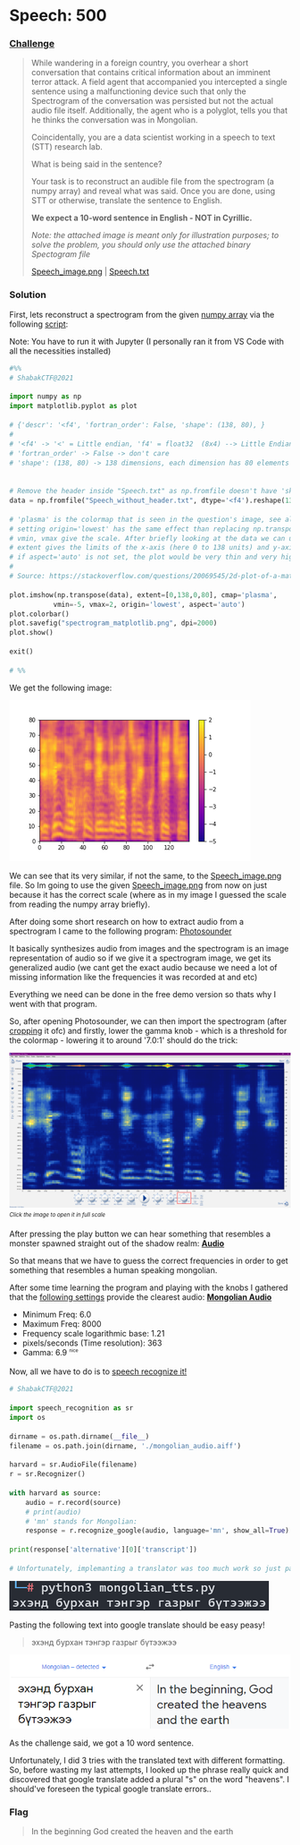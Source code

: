# Speech: 500

### [Challenge](challenge.png)

>While wandering in a foreign country, you overhear a short conversation that contains critical information about an imminent terror attack. A field agent that accompanied you intercepted a single sentence using a malfunctioning device such that only the Spectrogram of the conversation was persisted but not the actual audio file itself. Additionally, the agent who is a polyglot, tells you that he thinks the conversation was in Mongolian. 
>
>Coincidentally, you are a data scientist working in a speech to text (STT) research lab. 
>
>What is being said in the sentence? 
>
>Your task is to reconstruct an audible file from the spectrogram (a numpy array) and reveal what was said. Once you are done, using STT or otherwise, translate the sentence to English. 
>
>**We expect a 10-word sentence in English - NOT in Cyrillic.** 
>
>*Note: the attached image is meant only for illustration purposes; to solve the problem, you should only use the attached binary Spectogram file*
>
>[Speech_image.png](files/Speech_image.png) | [Speech.txt](files/Speech.txt)

### Solution

First, lets reconstruct a spectrogram from the given [numpy array](files/Speech.txt) via the following [script](files/spectrogram_plot.py):

Note: You have to run it with Jupyter (I personally ran it from VS Code with all the necessities installed)
```python
#%%
# ShabakCTF@2021 

import numpy as np
import matplotlib.pyplot as plot
 
# {'descr': '<f4', 'fortran_order': False, 'shape': (138, 80), }
# 
# '<f4' -> '<' = Little endian, 'f4' = float32  (8x4) --> Little Endian 32 bit float
# 'fortran_order' -> False -> don't care
# 'shape': (138, 80) -> 138 dimensions, each dimension has 80 elements


# Remove the header inside "Speech.txt" as np.fromfile doesn't have 'skip_rows' or something in the likes
data = np.fromfile("Speech_without_header.txt", dtype='<f4').reshape(138,80)

# 'plasma' is the colormap that is seen in the question's image, see also these colormaps: https://matplotlib.org/examples/color/colormaps_reference.html
# setting origin='lowest' has the same effect than replacing np.transpose(Z) by np.transpose(Z)[::-1,]
# vmin, vmax give the scale. After briefly looking at the data we can understand that the limits are -5/2db
# extent gives the limits of the x-axis (here 0 to 138 units) and y-axis (0 to 80 units) (in this example I'm plotting the spectrogram of 138 dimensions with each dimension having 80 elements)
# if aspect='auto' is not set, the plot would be very thin and very high
# 
# Source: https://stackoverflow.com/questions/20069545/2d-plot-of-a-matrix-with-colors-like-in-a-spectrogram

plot.imshow(np.transpose(data), extent=[0,138,0,80], cmap='plasma',
           vmin=-5, vmax=2, origin='lowest', aspect='auto')
plot.colorbar()
plot.savefig("spectrogram_matplotlib.png", dpi=2000)
plot.show()

exit()

# %%
```
We get the following image:

![](files/spectrogram_matplotlib.png)

We can see that its very similar, if not the same, to the [Speech_image.png](files/Speech_image.png) file. So Im going to use the given [Speech_image.png](files/Speech_image.png) from now on just because it has the correct scale (where as in my image I guessed the scale from reading the numpy array briefly).

After doing some short research on how to extract audio from a spectrogram I came to the following program: [Photosounder](https://photosounder.com/)

It basically synthesizes audio from images and the spectrogram is an image representation of audio so if we give it a spectrogram image, we get its generalized audio (we cant get the exact audio because we need a lot of missing information like the frequencies it was recorded at and etc)

Everything we need can be done in the free demo version so thats why I went with that program.

So, after opening Photosounder, we can then import the spectrogram (after [cropping](files/spectrogram_cropped.jpg) it ofc) and firstly, lower the gamma knob - which is a threshold for the colormap - lowering it to around '7.0:1' should do the trick:

[![why isn't the image showing up ;(](photosounder_initial_load.png)](files/photosounder_initial_load.png "Click the image to open it in full scale")
<sub><sup>*Click the image to open it in full scale*</sub></sup>

After pressing the play button we can hear something that resembles a monster spawned straight out of the shadow realm:
[**Audio**](files/initial_load_audio.wav)

So that means that we have to guess the correct frequencies in order to get something that resembles a human speaking mongolian.

After some time learning the program and playing with the knobs I gathered that the [following settings](files/photosounder_best_settings.jpg) provide the clearest audio: [**Mongolian Audio**](files/mongolian_audio.aiff)

* Minimum Freq: 6.0 
* Maximum Freq: 8000
* Frequency scale logarithmic base: 1.21
* pixels/seconds (Time resolution): 363
* Gamma: 6.9 <sub><sup><sup>nice</sub></sup></sup>

Now, all we have to do is to [speech recognize it!](files/mongolian_tts.py)

```python
# ShabakCTF@2021 

import speech_recognition as sr
import os

dirname = os.path.dirname(__file__)
filename = os.path.join(dirname, './mongolian_audio.aiff')

harvard = sr.AudioFile(filename)
r = sr.Recognizer()

with harvard as source:
    audio = r.record(source)
    # print(audio)
    # 'mn' stands for Mongolian:
    response = r.recognize_google(audio, language='mn', show_all=True)

print(response['alternative'][0]['transcript'])

# Unfortunately, implemanting a translator was too much work so just paste in google translate :)
```
![](files/mongolian_text.png)

Pasting the following text into google translate should be easy peasy!

> эхэнд бурхан тэнгэр газрыг бүтээжээ

![](files/mongolian_translated.png)

As the challenge said, we got a 10 word sentence.

Unfortunately, I did 3 tries with the translated text with different formatting. So, before wasting my last attempts, I looked up the phrase really quick and discovered that google translate added a plural "s" on the word "heavens". I should've foreseen the typical google translate errors.. 

### Flag 
>In the beginning God created the heaven and the earth
